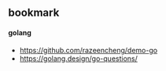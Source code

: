 ## bookmark


#### golang

- https://github.com/razeencheng/demo-go
- https://golang.design/go-questions/